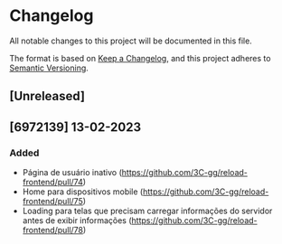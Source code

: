 # Changelog

All notable changes to this project will be documented in this file.

The format is based on [Keep a Changelog](https://keepachangelog.com/en/1.0.0/),
and this project adheres to [Semantic Versioning](https://semver.org/spec/v2.0.0.html).

## [Unreleased]

## [6972139] 13-02-2023

### Added

-   Página de usuário inativo (https://github.com/3C-gg/reload-frontend/pull/74)
-   Home para dispositivos mobile (https://github.com/3C-gg/reload-frontend/pull/75)
-   Loading para telas que precisam carregar informações do servidor antes de exibir informações (https://github.com/3C-gg/reload-frontend/pull/78)
